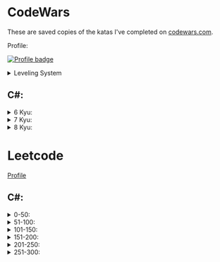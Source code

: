 # CodeWars

These are saved copies of the katas I've completed on
[codewars.com](https://www.codewars.com/).

Profile:

[![Profile badge](https://www.codewars.com/users/Lumi_s/badges/large)](https://www.codewars.com/users/Lumi_s)

<details>
<summary>Leveling System</summary>
<img src="https://i.imgur.com/Vm77XMv.png">
</details>

## C#:
<details>
<summary>6 Kyu:</summary>
  <ul><li><a href="https://github.com/Lumi-sg/CodeWars/blob/main/C%23/6%20Kyu/Sort%20the%20Odd.cs">Sort The Odd</a></li>
  </ul>
</details>

<details>
<summary>7 Kyu:</summary>
<ul>
<li><a href="https://github.com/Lumi-sg/CodeWars/blob/main/C%23/7%20Kyu/HighestandLowest.cs">Highest and Lowest of a string</a></li>
<li><a href="https://github.com/Lumi-sg/CodeWars/blob/main/C%23/7%20Kyu/Exes%20and%20Ohs.cs">Exes and Ohs</a></li>
<li><a href="https://github.com/Lumi-sg/CodeWars/blob/main/C%23/7%20Kyu/String%20ends%20with%3F.cs">String Ends with?</a></li>
<li><a href="https://github.com/Lumi-sg/CodeWars/blob/main/C%23/7%20Kyu/Vowel%20Counter.cs">Vowel Counter</a></li>
<li><a href="https://github.com/Lumi-sg/CodeWars/blob/main/C%23/7%20Kyu/Casing%20Strings.cs">Casing Strings</a></li>
<li><a href="https://github.com/Lumi-sg/CodeWars/blob/main/C%23/7%20Kyu/Friend%20or%20Foe%3F.cs">Friend or Foe</a></li>
<li><a href="https://github.com/Lumi-sg/CodeWars/blob/main/C%23/7%20Kyu/List%20Filtering.cs">List Filtering</a></li>
<li><a href="https://github.com/Lumi-sg/CodeWars/blob/main/C%23/7%20Kyu/Is%20This%20a%20Triangle.cs">Is This a Triangle?</a></li>
<li><a href="https://github.com/Lumi-sg/CodeWars/blob/main/C%23/7%20Kyu/String%20Drills:%20Repeater.cs">String Drills: Repeater</a></li>
<li><a href="https://github.com/Lumi-sg/CodeWars/blob/main/C%23/7%20Kyu/Isograms.cs">Isograms</a></li>
<li><a href="https://github.com/Lumi-sg/CodeWars/blob/main/C%23/7%20Kyu/Sort%20Numbers.cs">Sort Numbers</a></li>
<li><a href="https://github.com/Lumi-sg/CodeWars/blob/main/C%23/7%20Kyu/Alternate%20Case.cs">Alternate Case</a></li>
<li><a href="https://github.com/Lumi-sg/CodeWars/blob/main/C%23/7%20Kyu/Bumps%20in%20the%20Road.cs">Bumps in the Road</a></li>
</ul>

  </details>

<details>
<summary>8 Kyu:</summary>
<ul>
<li><a href="https://github.com/Lumi-sg/CodeWars/blob/main/C%23/8%20Kyu/CountingSheep.cs">Counting Sheep</a></li>
<li><a href="https://github.com/Lumi-sg/CodeWars/blob/main/C%23/8%20Kyu/NeedleHaystack.cs">Needle in a Haystack</a></li>
<li><a href="https://github.com/Lumi-sg/CodeWars/blob/main/C%23/8%20Kyu/ReturnNegative.cs">Return a Negative Number</a></li>
<li><a href="https://github.com/Lumi-sg/CodeWars/blob/main/C%23/8%20Kyu/Returning%20Strings.cs">Returning Strings</a></li>
<li><a href="https://github.com/Lumi-sg/CodeWars/blob/main/C%23/8%20Kyu/Sum%20of%20positive.cs">Sum of Positive</a></li>
<li><a href="https://github.com/Lumi-sg/CodeWars/blob/main/C%23/8%20Kyu/Square(n)Sum.cs">Square(n)Sum</a></li>
<li><a href="https://github.com/Lumi-sg/CodeWars/blob/main/C%23/8%20Kyu/Remove%20String%20Spaces.cs">Remove String Spaces</a></li>
<li><a href="https://github.com/Lumi-sg/CodeWars/blob/main/C%23/8%20Kyu/Remove%20First%20and%20Last%20Character.cs">Remove First and Last Character</a></li>
<li><a href="https://github.com/Lumi-sg/CodeWars/blob/main/C%23/8%20Kyu/Fake%20Binary.cs">Fake Binary</a></li>
<li><a href="https://github.com/Lumi-sg/CodeWars/blob/main/C%23/8%20Kyu/Find%20Smallest%20Int%20in%20Array.cs">Find Smallest Int in Array</a></li>
<li><a href="https://github.com/Lumi-sg/CodeWars/blob/main/C%23/8%20Kyu/String%20Repeat.cs">String Repeat</a></li>
<li><a href="https://github.com/Lumi-sg/CodeWars/blob/main/C%23/8%20Kyu/Even%20or%20Odd.cs">Even or Odd</a></li>
<li><a href="https://github.com/Lumi-sg/CodeWars/blob/main/C%23/8%20Kyu/Convert%20a%20String%20to%20a%20Number.cs">Convert a String to a Number</a></li>
<li><a href="https://github.com/Lumi-sg/CodeWars/blob/main/C%23/8%20Kyu/Lost%20Without%20a%20Map.cs">Lost Without a Map</a></li>
</ul>
  </details>

# Leetcode
[Profile](https://leetcode.com/Lumi-sg/)
## C#:
<details>
<summary>0-50:</summary>
<ul>
<li><a href="https://github.com/Lumi-sg/CodeWars-LeetCode/blob/main/C%23/LeetCode/1.%20Two%20Sum.cs">1. Two Sum</a></li>
</details>

<details>
<summary>51-100:</summary>
</details>

<details>
<summary>101-150:</summary>
  <ul>
<li><a href=https://github.com/Lumi-sg/CodeWars-LeetCode/tree/main/C%23/LeetCode>125. Valid Palindrome</a></li>
</details>
</ul>
<details>
<summary>151-200:</summary>
  <ul>
  <li><a href=https://github.com/Lumi-sg/CodeWars-LeetCode/blob/main/C%23/LeetCode/167.%20Two%20Sum%20II%20-%20Input%20Array%20Is%20Sorted.cs>167. Two Sum II - Input Array Is Sorted</a></li>
  </ul>
</details>

<details>
<summary>201-250:</summary>
  <ul>
  <li><a href="https://github.com/Lumi-sg/CodeWars/blob/main/C%23/LeetCode/217.%20Contains%20Duplicate.cs">217. Contains Duplicate</a></li>
  <li><a href="https://github.com/Lumi-sg/CodeWars/blob/main/C%23/LeetCode/242.%20Valid%20Anagram.cs">242. Valid Anagram</a></li>
  </ul>
</details>
<details>
<summary>251-300:</summary>
</details>
